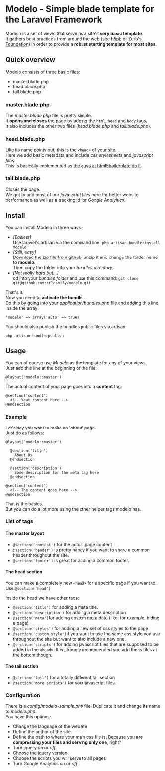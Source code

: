 # Modelo - Simple blade template for the Laravel Framework

Modelo is a set of views that serve as a site's **very basic template**.  
It gathers best practices from around the web (see [h5pb](http://html5boilerplate.com) or Zurb's [Foundation](http://foundation.zurb.com)) in order to provide a **robust starting template for most sites**.

## Quick overview
Modelo consists of three basic files:

* master.blade.php
* head.blade.php
* tail.blade.php

### master.blade.php
The *master.blade.php* file is pretty simple.  
It **opens and closes** the page by adding the `html`, `head` and `body` tags.  
It also includes the other two files (*head.blade.php* and *tail.blade.php*).

### head.blade.php
Like its name points out, this is the `<head>` of your site.  
Here we add basic metadata and include *css stylesheets* and *javascript files*.  
This is basically implemented as [the guys at html5boilerplate do it](http://html5boilerplate.com).

### tail.blade.php
Closes the page.  
We get to add most of our *javascript files* here for better website performance as well as a tracking id for *Google Analyitics*.

## Install
You can install Modelo in three ways:

- *[Easiest]*  
Use laravel's artisan via the command line: `php artisan bundle:install modelo`
- *[Still, easy]*  
[Download the zip file from github](https://github.com/crlosmify/modelo/zipball/master), unzip it and change the folder name to **modelo**.  
Then copy the folder into your *bundles directory*.
- *[Not really hard but...]*  
cd into your *bundles folder* and use this command: `git clone git@github.com:crlosmify/modelo.git`

That's it.  
Now you need to **activate the bundle**.  
Do this by going into your *application/bundles.php* file and adding this line inside the array:

`'modelo' => array('auto' => true)`

You should also publish the bundles public files via artisan:

`php artisan bundle:publish`

## Usage
You can of course use *Modelo* as the template for any of your views.  
Just add this line at the beginning of the file:

```
@layout('modelo::master')
```

The actual content of your page goes into a **content** tag:

```
@section('content')
  <!-- Yout content here -->
@endsection
```

### Example
Let's say you want to make an 'about' page.  
Just do as follows:

```
@layout('modelo::master')

  @section('title')
    About Us
  @endsection

  @section('description')
    Some description for the meta tag here
  @endsection

@section('content')
  <!-- The content goes here -->
@endsection
```

That is the basics.  
But you can do a lot more using the other helper tags modelo has.

### List of tags

#### The master layout

* `@section('content')` for the actual page content
* `@section('header')` is pretty handy if you want to share a common header throughout the site.
* `@section('footer')` is great for adding a common footer.


#### The head section

You can make a completely new `<head>` for a specific page if you want to.  
Use:`@section('head')`

Inside the head we have other tags:

* `@section('title')` for adding a meta title.
* `@section('description')` for adding a meta description
* `@section('meta')`for adding custom meta data (like, for example. hiding a page)
* `@section('styles')` for adding a new set of css styles to the page
* `@section('custom_style')`if you want to use the same css style you use throughout the site but want to also include a new one.
* `@section('scripts')` for adding javascript files that are supposed to be added in the `<head>`. It is strongly recommended you add the js files at the bottom though.


#### The tail section

* `@sectiom('tail')` for a totally different tail section
* `@section('more_scripts')` for your javascript files.

### Configuration
There is a *config/modelo-sample.php* file. Duplicate it and change its name to *modelo.php*.  
You have this options:

* Change the language of the website
* Define the author of the site
* Define the path to where your main css file is. Because you **are compressing your files and serving only one**, right?
* Turn jquery *on* or *off*.
* Choose the jquery version.
* Choose the scripts you will serve to all pages
* Turn Google Analytics *on* or *off*